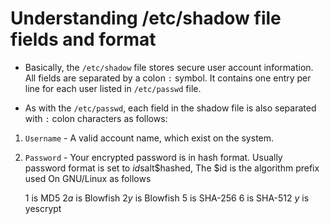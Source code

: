 # Understanding /etc/shadow file fields and format

- Basically, the `/etc/shadow` file stores secure user account information. All fields are separated by a colon `:` symbol. It contains one entry per line for each user listed in `/etc/passwd` file. 

- As with the `/etc/passwd`, each field in the shadow file is also separated with `:` colon characters as follows:

1. `Username` - A valid account name, which exist on the system.

2. `Password` - Your encrypted password is in hash format. Usually password format is set to $id$salt$hashed, The $id is the algorithm prefix used On GNU/Linux as follows

    $1$ is MD5
    $2a$ is Blowfish
    $2y$ is Blowfish
    $5$ is SHA-256
    $6$ is SHA-512
    $y$ is yescrypt

